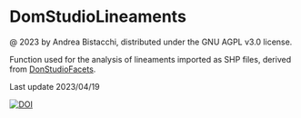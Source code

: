 # DomStudioLineaments
@ 2023 by Andrea Bistacchi, distributed under the GNU AGPL v3.0 license.

Function used for the analysis of lineaments imported as SHP files, derived from [DonStudioFacets](https://github.com/gecos-lab/DomStudioLineaments).

Last update 2023/04/19


[![DOI](https://zenodo.org/badge/635672169.svg)](https://zenodo.org/badge/latestdoi/635672169)
